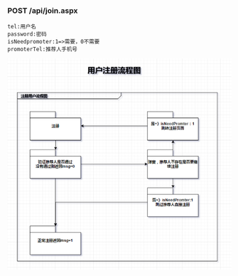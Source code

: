 ### POST /api/join.aspx

```
tel:用户名
password:密码
isNeedpromoter:1=>需要，0不需要
promoterTel:推荐人手机号

```

![](https://github.com/lsfoo/cjsh/blob/master/images/%E6%96%B0%E7%94%A8%E6%88%B7%E6%B3%A8%E5%86%8C%E6%B5%81%E7%A8%8B%E5%9B%BE.png)
